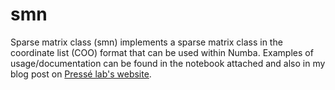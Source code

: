 # smn
Sparse matrix class (smn) implements a sparse matrix class in the coordinate list (COO) format that can be used within Numba. Examples of usage/documentation can be found in the notebook attached and also in my blog post on [Pressé lab's website](https://labpresse.com/sparse-matrices-in-numba/).

